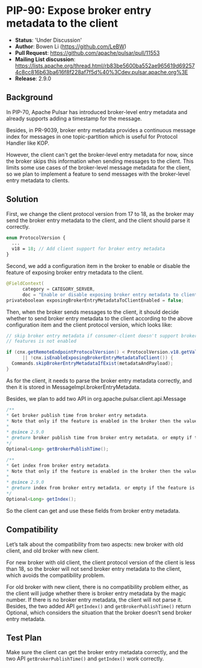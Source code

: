# PIP-90: Expose broker entry metadata to the client

* **Status**: 'Under Discussion'
* **Author**: Bowen Li (https://github.com/LeBW)
* **Pull Request**: https://github.com/apache/pulsar/pull/11553
* **Mailing List discussion**: https://lists.apache.org/thread.html/rb83be5600ba552ae965619d692574c8cc816b63ba616f8f228af7f5d%40%3Cdev.pulsar.apache.org%3E
* **Release**: 2.9.0

## Background

In PIP-70, Apache Pulsar has introduced broker-level entry metadata and already supports adding a timestamp for the message.

Besides, in PR-9039, broker entry metadata provides a continuous message index for messages in one topic-partition which is useful for Protocol Handler like KOP.

However, the client can't get the broker-level entry metadata for now, since the broker skips this information when sending messages to the client. This limits some use cases of the broker-level message metadata for the client, so we plan to implement a feature to send messages with the broker-level entry metadata to clients.

## Solution

First, we change the client protocol version from 17 to 18, as the broker may send the broker entry metadata to the client, and the client should parse it correctly.

```proto
enum ProtocolVersion {
  ...
  v18 = 18; // Add client support for broker entry metadata
}
```

Second, we add a configuration item in the broker to enable or disable the feature of exposing broker entry metadata to the client.

```java
@FieldContext(
      category = CATEGORY_SERVER,
      doc = "Enable or disable exposing broker entry metadata to client.")
privateboolean exposingBrokerEntryMetadataToClientEnabled = false;
```

Then, when the broker sends messages to the client, it should decide whether to send broker entry metadata to the client according to the above configuration item and the client protocol version, which looks like:

```java
// skip broker entry metadata if consumer-client doesn't support broker entry metadata or the
// features is not enabled

if (cnx.getRemoteEndpointProtocolVersion() < ProtocolVersion.v18.getValue()
      || !cnx.isEnableExposingBrokerEntryMetadataToClient()) {
  Commands.skipBrokerEntryMetadataIfExist(metadataAndPayload);
}
```

As for the client, it needs to parse the broker entry metadata correctly, and then it is stored in MessageImpl.brokerEntryMetadata.

Besides, we plan to add two API in org.apache.pulsar.client.api.Message

```java
/**
* Get broker publish time from broker entry metadata.
* Note that only if the feature is enabled in the broker then the value is available.
*
* @since 2.9.0
* @return broker publish time from broker entry metadata, or empty if the feature is not enabled in the broker.
*/
Optional<Long> getBrokerPublishTime();

/**
* Get index from broker entry metadata.
* Note that only if the feature is enabled in the broker then the value is available.
*
* @since 2.9.0
* @return index from broker entry metadata, or empty if the feature is not enabled in the broker.
*/
Optional<Long> getIndex();
```

So the client can get and use these fields from broker entry metadata.

## Compatibility

Let’s talk about the compatibility from two aspects: new broker with old client, and old broker with new client.

For new broker with old client, the client protocol version of the client is less than 18, so the broker will not send broker entry metadata to the client, which avoids the compatibility problem.

For old broker with new client, there is no compatibility problem either, as the client will judge whether there is broker entry metadata by the magic number. If there is no broker entry metadata, the client will not parse it. Besides, the two added API `getIndex()` and `getBrokerPublishTime()` return Optional, which considers the situation that the broker doesn’t send broker entry metadata.

## Test Plan

Make sure the client can get the broker entry metadata correctly, and the two API `getBrokerPublishTime()` and `getIndex()` work correctly.

